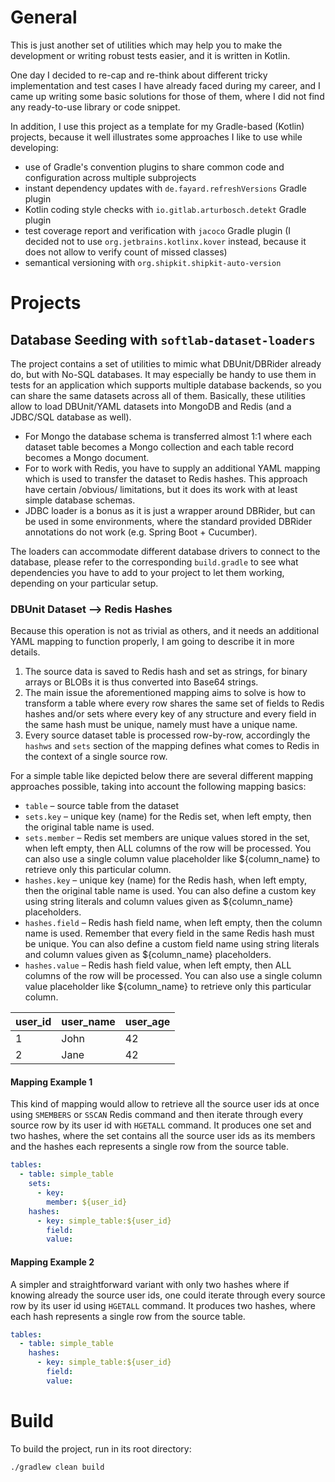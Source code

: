 # General

This is just another set of utilities which may help you to make the development or writing robust tests easier, and it is written in Kotlin.

One day I decided to re-cap and re-think about different tricky implementation and test cases I have already faced during my career, 
and I came up writing some basic solutions for those of them, where I did not find any ready-to-use library or code snippet.

In addition, I use this project as a template for my Gradle-based (Kotlin) projects, because it well illustrates some approaches I like to use while developing:
* use of Gradle's convention plugins to share common code and configuration across multiple subprojects
* instant dependency updates with `de.fayard.refreshVersions` Gradle plugin
* Kotlin coding style checks with `io.gitlab.arturbosch.detekt` Gradle plugin
* test coverage report and verification with `jacoco` Gradle plugin (I decided not to use `org.jetbrains.kotlinx.kover` instead, because it does not allow to verify count of missed classes)
* semantical versioning with `org.shipkit.shipkit-auto-version`

# Projects

## Database Seeding with `softlab-dataset-loaders`

The project contains a set of utilities to mimic what DBUnit/DBRider already do, but with No-SQL databases. 
It may especially be handy to use them in tests for an application which supports multiple database backends, so you can share the same datasets across all of them.
Basically, these utilities allow to load DBUnit/YAML datasets into MongoDB and Redis (and a JDBC/SQL database as well). 
* For Mongo the database schema is transferred almost 1:1 where each dataset table becomes a Mongo collection and each table record becomes a Mongo document.
* For to work with Redis, you have to supply an additional YAML mapping which is used to transfer the dataset to Redis hashes. This approach have certain /obvious/ limitations, but it does its work with at least simple database schemas.
* JDBC loader is a bonus as it is just a wrapper around DBRider, but can be used in some environments, where the standard provided DBRider annotations do not work (e.g. Spring Boot + Cucumber).

The loaders can accommodate different database drivers to connect to the database, please refer to the corresponding `build.gradle` to see what dependencies you have to add to your project to let them working, depending on your particular setup.

### DBUnit Dataset –> Redis Hashes

Because this operation is not as trivial as others, and it needs an additional YAML mapping to function properly, I am going to describe it in more details.

1. The source data is saved to Redis hash and set as strings, for binary arrays or BLOBs it is thus converted into Base64 strings.
2. The main issue the aforementioned mapping aims to solve is how to transform a table where every row shares the same set of fields
to Redis hashes and/or sets where every key of any structure and every field in the same hash must be unique, namely must have a unique name.
3. Every source dataset table is processed row-by-row, accordingly the `hashws` and `sets` section of the mapping defines 
what comes to Redis in the context of a single source row.

For a simple table like depicted below there are several different mapping approaches possible, taking into account the following mapping basics:
* `table` – source table from the dataset
* `sets.key` – unique key (name) for the Redis set, when left empty, then the original table name is used.
* `sets.member` – Redis set members are unique values stored in the set, when left empty, then ALL columns of the row will be processed.
You can also use a single column value placeholder like ${column_name} to retrieve only this particular column.
* `hashes.key` – unique key (name) for the Redis hash, when left empty, then the original table name is used.
You can also define a custom key using string literals and column values given as ${column_name} placeholders.
* `hashes.field` – Redis hash field name, when left empty, then the column name is used. Remember that every field in the same Redis hash must be unique. 
You can also define a custom field name using string literals and column values given as ${column_name} placeholders.
* `hashes.value` – Redis hash field value, when left empty, then ALL columns of the row will be processed.
You can also use a single column value placeholder like ${column_name} to retrieve only this particular column.

| user_id | user_name | user_age |
|---------| --------- |----------|
| 1       | John      | 42       |
| 2       | Jane      | 42       |

#### Mapping Example 1

This kind of mapping would allow to retrieve all the source user ids at once using `SMEMBERS` or `SSCAN` Redis command and then iterate through 
every source row by its user id with `HGETALL` command.
It produces one set and two hashes, where the set contains all the source user ids as its members and the hashes each 
represents a single row from the source table.

```yaml
tables:
  - table: simple_table
    sets:
      - key:
        member: ${user_id}
    hashes:
      - key: simple_table:${user_id}
        field:
        value:
```
#### Mapping Example 2

A simpler and straightforward variant with only two hashes where if knowing already the source user ids, one could iterate through 
every source row by its user id using `HGETALL` command. It produces two hashes, where each hash represents a single row from the source table.

```yaml
tables:
  - table: simple_table
    hashes:
      - key: simple_table:${user_id}
        field:
        value:
```

# Build

To build the project, run in its root directory:

```
./gradlew clean build
```
